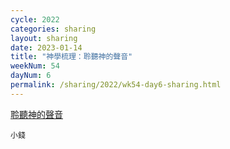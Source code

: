 ```yaml
---
cycle: 2022
categories: sharing
layout: sharing
date: 2023-01-14
title: "神學梳理：聆聽神的聲音"
weekNum: 54
dayNum: 6
permalink: /sharing/2022/wk54-day6-sharing.html
---
```


[聆聽神的聲音](https://eccseattle.github.io/media/sharing/2022/wk054/2023-01-14-bin.m4a)

`小錢`

